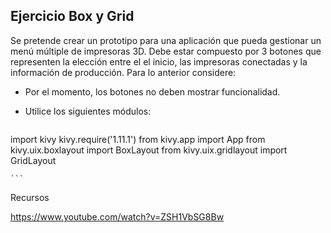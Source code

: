 ## Ejercicio Box y Grid

Se pretende crear un prototipo para una aplicación que pueda gestionar un menú múltiple de impresoras 3D. Debe estar compuesto por 3 botones que representen la elección entre el el inicio, las impresoras conectadas y la información de producción. Para lo anterior considere:

- Por el momento, los botones no deben mostrar funcionalidad.
- Utilice los siguientes módulos:

	```
import kivy
kivy.require('1.11.1')
from kivy.app import App
from kivy.uix.boxlayout import BoxLayout
from kivy.uix.gridlayout import GridLayout

	```



Recursos

<https://www.youtube.com/watch?v=ZSH1VbSG8Bw>
